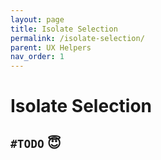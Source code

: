 ```yaml
---
layout: page
title: Isolate Selection
permalink: /isolate-selection/
parent: UX Helpers
nav_order: 1
---
```

<link rel="stylesheet" href="../assets/css/style.css">

# Isolate Selection

## `#TODO` 😇